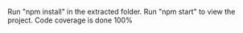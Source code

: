 Run "npm install" in the extracted folder.
Run "npm start" to view the project.
Code coverage is done 100%
